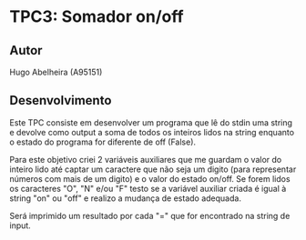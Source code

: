 # TPC3: Somador on/off

## Autor
Hugo Abelheira (A95151)

## Desenvolvimento
Este TPC consiste em desenvolver um programa que lê do stdin uma string e devolve como output a soma de todos os inteiros lidos na string enquanto o estado do programa for diferente de off (False).

Para este objetivo criei 2 variáveis auxiliares que me guardam o valor do inteiro lido até captar um caractere que não seja um digito (para representar números com mais de um digito) e o valor do estado on/off. Se forem lidos os caracteres "O", "N" e/ou "F" testo se a variável auxiliar criada é igual à string "on" ou "off" e realizo a mudança de estado adequada. 

Será imprimido um resultado por cada "=" que for encontrado na string de input.
